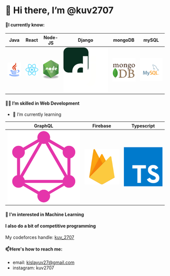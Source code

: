 # 👋 Hi there, I’m @kuv2707

#### 📒I currently know:

| Java | React | Node-JS | Django | mongoDB | mySQL |
|------|-------|---------|--------|---------|-------|
| ![Java](/images/java.png) | ![React](/images/react.svg) | ![Node-JS](/images/nodejs.png) | ![Django](/images/django.svg) | ![mongoDB](/images/mongodb.png) | ![mySQL](/images/mySQL.svg) |

#### 🤹‍♂️ I’m skilled in Web Development 

- 🌱 I’m currently learning

| GraphQL | Firebase | Typescript |
|---------|----------|------------|
| ![GraphQL](/images/graphQL.svg) | ![Firebase](/images/firebase.svg) | ![Typescript](/images/typescript.svg) 

#### 👀 I'm interested in Machine Learning

#### I also do a bit of competitive programming

My codeforces handle: [kuv_2707](https://codeforces.com/profile/kuv_2707)

#### 📫Here's how to reach me:

- email: kislayuv27@gmail.com
- instagram: kuv2707

<!---
kuv2707/kuv2707 is a ✨ special ✨ repository because its `README.md` (this file) appears on your GitHub profile.
You can click the Preview link to take a look at your changes.
--->
